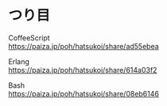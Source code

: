 つり目
======


CoffeeScript  
https://paiza.jp/poh/hatsukoi/share/ad55ebea  
  
  
Erlang  
https://paiza.jp/poh/hatsukoi/share/614a03f2  
  
  
Bash  
https://paiza.jp/poh/hatsukoi/share/08eb6146  
